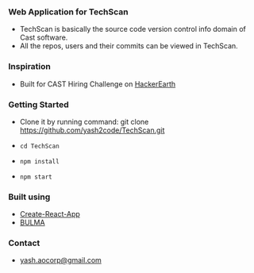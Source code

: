 ### Web Application for TechScan

- TechScan is basically the source code version control info domain of Cast software.
- All the repos, users and their commits can be viewed in TechScan.

### Inspiration

- Built for CAST Hiring Challenge on [HackerEarth](https://hackerearth.com)

### Getting Started

- Clone it by running command:
	git clone https://github.com/yash2code/TechScan.git

- ``` cd TechScan ``` 

- ``` npm install ```

- ``` npm start ```

### Built using

- [Create-React-App](https://github.com/facebookincubator/create-react-app)
- [BULMA](http://bulma.io/)

### Contact
- yash.aocorp@gmail.com
